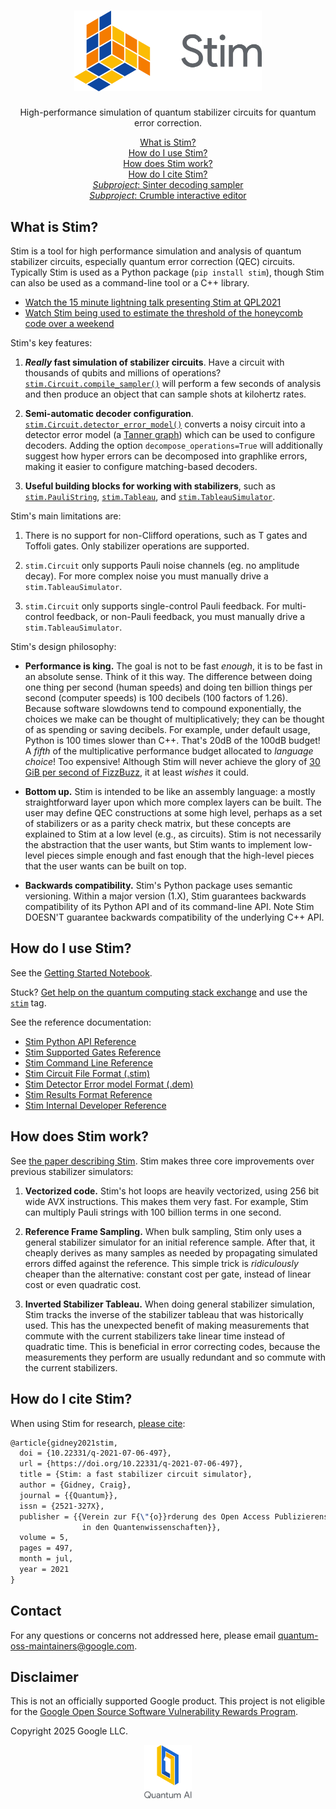<!-- H1 title omitted because our logo acts as the title. -->

<div align="center">
<h1><img width="300em" alt="Stim logo" src="./doc/stim_lockup_512.png"></h1>

High-performance simulation of quantum stabilizer circuits for quantum error correction.

[What is Stim?](#what-is-stim)<br>
[How do I use Stim?](#how-use-stim)<br>
[How does Stim work?](#how-stim-work)<br>
[How do I cite Stim?](#how-cite-stim)<br>
[*Subproject*: Sinter decoding sampler](glue/sample)<br>
[*Subproject*: Crumble interactive editor](glue/crumble)<br>

</div>

## <a name="what-is-stim"></a>What is Stim?

Stim is a tool for high performance simulation and analysis of quantum stabilizer circuits,
especially quantum error correction (QEC) circuits.
Typically Stim is used as a Python package (`pip install stim`), though Stim can also be used as
a command-line tool or a C++ library.

*   [Watch the 15 minute lightning talk presenting Stim at QPL2021](https://youtu.be/7m_JrJIskPM?t=895)
*   [Watch Stim being used to estimate the threshold of the honeycomb code over a
    weekend](https://www.youtube.com/watch?v=E9yj0o1LGII)

Stim's key features:

1.  **<em>Really</em> fast simulation of stabilizer circuits**.
    Have a circuit with thousands of qubits and millions of operations?
    [`stim.Circuit.compile_sampler()`](doc/python_api_reference_vDev.md#stim.Circuit.compile_sampler) will perform a few
    seconds of analysis and then produce an object that can sample shots at kilohertz rates.

2.  **Semi-automatic decoder configuration**.
    [`stim.Circuit.detector_error_model()`](doc/python_api_reference_vDev.md#stim.Circuit.detector_error_model) converts
    a noisy circuit into a detector error model (a [Tanner graph](https://en.wikipedia.org/wiki/Tanner_graph)) which can
    be used to configure decoders.
    Adding the option `decompose_operations=True` will additionally suggest how hyper errors can be decomposed into
    graphlike errors, making it easier to configure matching-based decoders.

3.  **Useful building blocks for working with stabilizers**, such as
    [`stim.PauliString`](doc/python_api_reference_vDev.md#stim.PauliString),
    [`stim.Tableau`](doc/python_api_reference_vDev.md#stim.Tableau),
    and [`stim.TableauSimulator`](doc/python_api_reference_vDev.md#stim.TableauSimulator).

Stim's main limitations are:

1.  There is no support for non-Clifford operations, such as T gates and Toffoli gates. Only stabilizer operations are
    supported.

2.  `stim.Circuit` only supports Pauli noise channels (eg. no amplitude decay). For more complex noise you must manually
    drive a `stim.TableauSimulator`.

3.  `stim.Circuit` only supports single-control Pauli feedback. For multi-control feedback, or non-Pauli feedback, you
    must manually drive a `stim.TableauSimulator`.

Stim's design philosophy:

*   **Performance is king.**
    The goal is not to be fast *enough*, it is to be fast in an absolute sense.
    Think of it this way.
    The difference between doing one thing per second (human speeds) and doing ten billion things
    per second (computer speeds) is 100 decibels (100 factors of 1.26).
    Because software slowdowns tend to compound exponentially, the choices we make can be thought of multiplicatively;
    they can be thought of as spending or saving decibels.
    For example, under default usage, Python is 100 times slower than C++.
    That's 20dB of the 100dB budget!
    A *fifth* of the multiplicative performance budget allocated to *language choice*!
    Too expensive!
    Although Stim will never achieve the glory of [30 GiB per second of
    FizzBuzz](https://codegolf.stackexchange.com/a/236630/74349), it at least *wishes* it could.

*   **Bottom up.**
    Stim is intended to be like an assembly language: a mostly straightforward layer upon which more complex layers
    can be built.
    The user may define QEC constructions at some high level, perhaps as a set of stabilizers or as a parity check
    matrix, but these concepts are explained to Stim at a low level (e.g., as circuits).
    Stim is not necessarily the abstraction that the user wants, but Stim wants to implement low-level
    pieces simple enough and fast enough that the high-level pieces that the user wants can be built on top.

*   **Backwards compatibility.**
    Stim's Python package uses semantic versioning.
    Within a major version (1.X), Stim guarantees backwards compatibility of its Python API and of its command-line API.
    Note Stim DOESN'T guarantee backwards compatibility of the underlying C++ API.

## <a name="how-use-stim"></a>How do I use Stim?

See the [Getting Started Notebook](doc/getting_started.ipynb).

Stuck?
[Get help on the quantum computing stack exchange](https://quantumcomputing.stackexchange.com)
and use the [`stim`](https://quantumcomputing.stackexchange.com/questions/tagged/stim) tag.

See the reference documentation:

*   [Stim Python API Reference](doc/python_api_reference_vDev.md)
*   [Stim Supported Gates Reference](doc/gates.md)
*   [Stim Command Line Reference](doc/usage_command_line.md)
*   [Stim Circuit File Format (.stim)](doc/file_format_stim_circuit.md)
*   [Stim Detector Error model Format (.dem)](doc/file_format_dem_detector_error_model.md)
*   [Stim Results Format Reference](doc/result_formats.md)
*   [Stim Internal Developer Reference](doc/developer_documentation.md)

## <a name="how-stim-work"></a>How does Stim work?

See [the paper describing Stim](https://quantum-journal.org/papers/q-2021-07-06-497/).
Stim makes three core improvements over previous stabilizer simulators:

1.  **Vectorized code.**
    Stim's hot loops are heavily vectorized, using 256 bit wide AVX instructions.
    This makes them very fast.
    For example, Stim can multiply Pauli strings with 100 billion terms in one second.

2.  **Reference Frame Sampling.**
    When bulk sampling, Stim only uses a general stabilizer simulator for an initial reference sample.
    After that, it cheaply derives as many samples as needed by propagating simulated errors diffed against the
    reference.
    This simple trick is *ridiculously* cheaper than the alternative: constant cost per gate, instead of linear cost
    or even quadratic cost.

3.  **Inverted Stabilizer Tableau.**
    When doing general stabilizer simulation, Stim tracks the inverse of the stabilizer tableau that was historically
    used.
    This has the unexpected benefit of making measurements that commute with the current stabilizers take
    linear time instead of quadratic time. This is beneficial in error correcting codes, because the measurements
    they perform are usually redundant and so commute with the current stabilizers.

## <a name="how-cite-stim"></a>How do I cite Stim?

When using Stim for research, [please cite](https://quantum-journal.org/papers/q-2021-07-06-497/):

```latex
@article{gidney2021stim,
  doi = {10.22331/q-2021-07-06-497},
  url = {https://doi.org/10.22331/q-2021-07-06-497},
  title = {Stim: a fast stabilizer circuit simulator},
  author = {Gidney, Craig},
  journal = {{Quantum}},
  issn = {2521-327X},
  publisher = {{Verein zur F{\"{o}}rderung des Open Access Publizierens
                in den Quantenwissenschaften}},
  volume = 5,
  pages = 497,
  month = jul,
  year = 2021
}
```

## Contact

For any questions or concerns not addressed here, please email quantum-oss-maintainers@google.com.

## Disclaimer

This is not an officially supported Google product. This project is not eligible for the [Google Open Source Software
Vulnerability Rewards Program](https://bughunters.google.com/open-source-security).

Copyright 2025 Google LLC.

<div align="center">
  <a href="https://quantumai.google">
    <img width="15%" alt="Google Quantum AI"
         src="./doc/quantum-ai-vertical.svg">
  </a>
</div>
